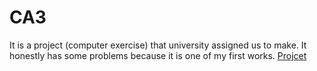 # CA3
It is a project (computer exercise) that university assigned us to make.
It honestly has some problems because it is one of my first works.
[Projcet](https://elearn4012.ut.ac.ir/pluginfile.php/420530/mod_assign/introattachment/0/ca3.pdf?forcedownload=1)
